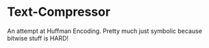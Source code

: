 Text-Compressor
===============

An attempt at Huffman Encoding. Pretty much just symbolic because bitwise stuff is HARD!
